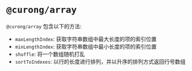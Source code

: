 # `@curong/array`

`@curong/array` 包含以下的方法:

- `maxLengthIndex`: 获取字符串数组中最大长度的项的索引位置
- `minLengthIndex`: 获取字符串数组中最小长度的项的索引位置
- `shuffle`: 将一个数组随机打乱
- `sortToIndexes`: 以行的长度进行排列，并以升序的排列方式返回行号数组
